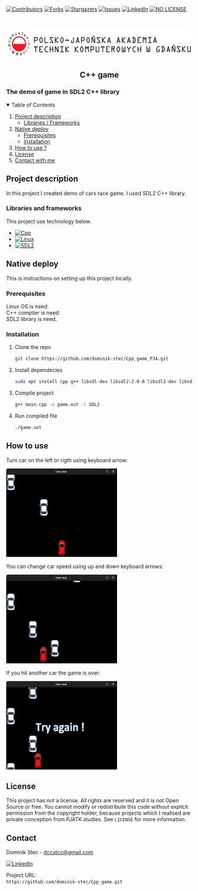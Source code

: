 <!--
*** Thanks for checking out c. If you have a suggestion
*** that would make this better, please fork the repo and create a pull request
*** or simply open an issue with the tag "enhancement".
*** Thanks again! Now go create something AMAZING! :D
-->

<!-- PROJECT SHIELDS -->
<!--
*** I'm using markdown "reference style" links for readability.
*** Reference links are enclosed in brackets [ ] instead of parentheses ( ).
*** See the bottom of this document for the declaration of the reference variables
*** for contributors-url, forks-url, etc. This is an optional, concise syntax you may use.
*** https://www.markdownguide.org/basic-syntax/#reference-style-links
-->

[![Contributors][contributors-shield]][contributors-url]
[![Forks][forks-shield]][forks-url]
[![Stargazers][stars-shield]][stars-url]
[![Issues][issues-shield]][issues-url]
[![LinkedIn][linkedin-shield]][linkedin-url]
[![NO LICENSE][license-shield]][license-url]

<!-- PROJECT LOGO -->
<br />
<p align="center">
  <a href="https://gdansk.pja.edu.pl/pl/">
    <img src="images/logo.jpg" alt="Logo" width="540" height="80">
  </a>

  <h2 align="center">C++ game</h2>

<p align="center">
    <h3>     The demo of game in SDL2 C++ library
 </h3>
    <!-- <br />
    <a href="https://github.com/dccstcc/GRK_PJATK_practice"><strong>» go to CODE »</strong></a>
    <br />
    <br />  -->
    <!-- <a href="https://github.com/othneildrew/Best-README-Template">View Demo</a>
    ·
    <a href="https://github.com/othneildrew/Best-README-Template/issues">Report Bug</a>
    ·
    <a href="https://github.com/othneildrew/Best-README-Template/issues">Request Feature</a> -->
  </p>
</p>

<!-- TABLE OF CONTENTS -->
<details open="open">
  <summary>Table of Contents</summary>
  <ol>
    <li>
      <a href="#project-description">Project description</a>
      <ul>
        <li><a href="#libraries-and-frameworks">Libraries / Frameworks</a></li>
      </ul>
    </li>
    <li>
      <a href="#native-deploy">Native deploy</a>
      <ul>
        <li><a href="#prerequisites">Prerequisites</a></li>
        <li><a href="#installation">Installation</a></li>
      </ul>
    </li>
    <li><a href="#how-to-use">How to use ?</a></li>
    <!-- <li><a href="#roadmap">Roadmap</a></li>
    <li><a href="#contributing">Contributing</a></li> -->
    <li><a href="#license">License</a></li>
    <li><a href="#contact">Contact with me</a></li>
    <!-- <li><a href="#acknowledgements">Acknowledgements</a></li> -->
  </ol>
</details>

<!-- ABOUT THE PROJECT -->

## Project description

In this project I created demo of cars race game. I used SDL2 C++ library.

### Libraries and frameworks

This project use technology below.

- [![Cpp][cpp-shield]][cpp-url]
- [![Linux][linux-shield]][linux-url]
- [![SDL2][sdl2-shield]][sdl2-url]

<!-- GETTING STARTED -->

## Native deploy

This is instructions on setting up this project locally.

### Prerequisites

Linux OS is need. <br/>
C++ compiler is need. <br/>
SDL2 library is need. <br/>

### Installation

1. Clone the repo
   ```sh
   git clone https://github.com/dominik-stec/Cpp_game_PJA.git
   ```
2. Install dependecies
   ```sh
   sudo apt install cpp g++ libsdl-dev libsdl2-2.0-0 libsdl2-dev libsdl2-ttf-dev libsdl2-mixer-dev libsdl2-image-dev
   ```
3. Compile project
   ```sh
   g++ main.cpp -o game.out -l SDL2
   ```
4. Run compiled file
   ```sh
   ./game.out
   ```

<!-- USAGE EXAMPLES -->

## How to use

Turn car on the left or rigth using keyboard arrow:

<img src="images/1.png" width="300"/>
<br>

You can change car speed using up and down keyboard arrows:

<img src="images/2.png" width="300"/>
<br />

If you hit another car the game is over:

<img src="images/3.png" width="300"/>
<br />

<!-- _For more examples, please refer to the [Documentation](https://example.com)_ -->

<!-- ROADMAP
## Roadmap

See the [open issues](https://github.com/othneildrew/Best-README-Template/issues) for a list of proposed features (and known issues).

-->

<!-- CONTRIBUTING
## Contributing

Contributions are what make the open source community such an amazing place to learn, inspire, and create. Any contributions you make are **greatly appreciated**.

1. Fork the Project
2. Create your Feature Branch (`git checkout -b feature/AmazingFeature`)
3. Commit your Changes (`git commit -m 'Add some AmazingFeature'`)
4. Push to the Branch (`git push origin feature/AmazingFeature`)
5. Open a Pull Request

-->

<!-- LICENSE -->

## License

This project has not a license.
All rights are reserved and it is not Open Source or free. You cannot modify or redistribute this code without explicit permission from the copyright holder, because projects which I realised are private conception from PJATK studies.
See `LICENSE` for more information.

<!-- CONTACT -->

## Contact

Dominik Stec - dccstcc@gmail.com

[![LinkedIn][linkedin-shield]][linkedin-url]

Project URL:
<br />
`https://github.com/dominik-stec/Cpp_game.git`

<!-- ACKNOWLEDGEMENTS
## Acknowledgements
* [GitHub Emoji Cheat Sheet](https://www.webpagefx.com/tools/emoji-cheat-sheet)
* [Img Shields](https://shields.io)
* [Choose an Open Source License](https://choosealicense.com)
* [GitHub Pages](https://pages.github.com)
* [Animate.css](https://daneden.github.io/animate.css)
* [Loaders.css](https://connoratherton.com/loaders)
* [Slick Carousel](https://kenwheeler.github.io/slick)
* [Smooth Scroll](https://github.com/cferdinandi/smooth-scroll)
* [Sticky Kit](http://leafo.net/sticky-kit)
* [JVectorMap](http://jvectormap.com)
* [Font Awesome](https://fontawesome.com)

-->

<!-- MARKDOWN LINKS & IMAGES -->
<!-- https://www.markdownguide.org/basic-syntax/#reference-style-links -->

[contributors-shield]: https://img.shields.io/github/contributors/dominik-stec/Cpp_game_PJA.svg?style=for-the-badge
[contributors-url]: https://github.com/dominik-stec/Cpp_game_PJA/graphs/contributors
[forks-shield]: https://img.shields.io/github/forks/dominik-stec/Cpp_game_PJA.svg?style=for-the-badge
[forks-url]: https://github.com/dominik-stec/Cpp_game_PJA/network/members
[stars-shield]: https://img.shields.io/github/stars/dominik-stec/Cpp_game_PJA.svg?style=for-the-badge
[stars-url]: https://github.com/dominik-stec/Cpp_game_PJA/stargazers
[issues-shield]: https://img.shields.io/github/issues/dominik-stec/Cpp_game_PJA.svg?style=for-the-badge
[issues-url]: https://github.com/dominik-stec/Cpp_game_PJA/issues
[license-shield]: https://img.shields.io/badge/License-NONE-orange
[license-url]: https://github.com/dominik-stec/Cpp_game_PJA/blob/master/LICENSE.md
[linkedin-shield]: https://img.shields.io/badge/-LinkedIn-black.svg?style=for-the-badge&logo=linkedin&colorB=555
[linkedin-url]: https://www.linkedin.com/in/dominik-stec
[product-screenshot]: images/screenshot.png
[cpp-shield]: https://img.shields.io/badge/-Cpp-green
[cpp-url]: https://devdocs.io/cpp/
[linux-shield]: https://img.shields.io/badge/-linux-blue
[linux-url]: https://ubuntu.com/
[sdl2-shield]: https://img.shields.io/badge/-sdl2-yellow
[sdl2-url]: https://www.libsdl.org/
